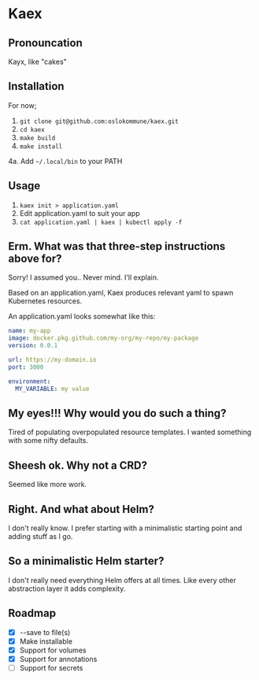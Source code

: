 # Kaex

## Pronouncation
Kayx, like "cakes"

## Installation
For now;
1. `git clone git@github.com:oslokommune/kaex.git`
2. `cd kaex`
3. `make build`
4. `make install`

4a. Add `~/.local/bin` to your PATH

## Usage
1. `kaex init > application.yaml`
2. Edit application.yaml to suit your app
3. `cat application.yaml | kaex | kubectl apply -f`

## Erm. What was that three-step instructions above for?
Sorry! I assumed you.. Never mind. I'll explain.

Based on an application.yaml, Kaex produces relevant yaml to spawn Kubernetes
resources.

An application.yaml looks somewhat like this:
```yaml
name: my-app
image: docker.pkg.github.com/my-org/my-repo/my-package
version: 0.0.1

url: https://my-domain.io
port: 3000

environment:
  MY_VARIABLE: my value
```

## My eyes!!! Why would you do such a thing?
Tired of populating overpopulated resource templates. I wanted something with
some nifty defaults.

## Sheesh ok. Why not a CRD?
Seemed like more work.

## Right. And what about Helm?
I don't really know. I prefer starting with a minimalistic starting point and
adding stuff as I go.

## So a minimalistic Helm starter?
I don't really need everything Helm offers at all times. Like every other
abstraction layer it adds complexity.


## Roadmap

- [x] --save to file(s)
- [x] Make installable
- [x] Support for volumes
- [x] Support for annotations
- [ ] Support for secrets
